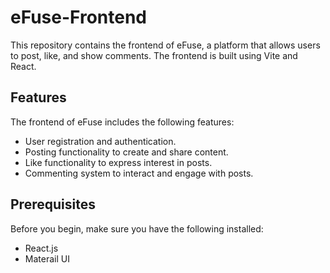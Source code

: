 # eFuse-Frontend

This repository contains the frontend of eFuse, a platform that allows users to post, like, and show comments. The frontend is built using Vite and React.

## Features

The frontend of eFuse includes the following features:

- User registration and authentication.
- Posting functionality to create and share content.
- Like functionality to express interest in posts.
- Commenting system to interact and engage with posts.

## Prerequisites

Before you begin, make sure you have the following installed:

- React.js
- Materail UI

